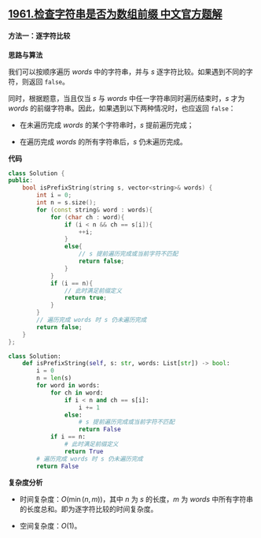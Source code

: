 ## [1961.检查字符串是否为数组前缀 中文官方题解](https://leetcode.cn/problems/check-if-string-is-a-prefix-of-array/solutions/100000/jian-cha-zi-fu-chuan-shi-fou-wei-shu-zu-xxpvl)

#### 方法一：逐字符比较

**思路与算法**

我们可以按顺序遍历 $\textit{words}$ 中的字符串，并与 $s$ 逐字符比较。如果遇到不同的字符，则返回 $\texttt{false}$。

同时，根据题意，当且仅当 $s$ 与 $\textit{words}$ 中任一字符串同时遍历结束时，$s$ 才为 $\textit{words}$ 的前缀字符串。因此，如果遇到以下两种情况时，也应返回 $\texttt{false}$：

- 在未遍历完成 $\textit{words}$ 的某个字符串时，$s$ 提前遍历完成；

- 在遍历完成 $\textit{words}$ 的所有字符串后，$s$ 仍未遍历完成。

**代码**

```C++ [sol1-C++]
class Solution {
public:
    bool isPrefixString(string s, vector<string>& words) {
        int i = 0;
        int n = s.size();
        for (const string& word : words){
            for (char ch : word){
                if (i < n && ch == s[i]){
                    ++i;
                }
                else{
                    // s 提前遍历完成或当前字符不匹配
                    return false;
                }
            }
            if (i == n){
                // 此时满足前缀定义
                return true;
            }
        }
        // 遍历完成 words 时 s 仍未遍历完成
        return false;
    }
};
```


```Python [sol1-Python3]
class Solution:
    def isPrefixString(self, s: str, words: List[str]) -> bool:
        i = 0
        n = len(s)
        for word in words:
            for ch in word:
                if i < n and ch == s[i]:
                    i += 1
                else:
                    # s 提前遍历完成或当前字符不匹配
                    return False
            if i == n:
                # 此时满足前缀定义
                return True
        # 遍历完成 words 时 s 仍未遍历完成
        return False
```


**复杂度分析**

- 时间复杂度：$O(\min(n, m))$，其中 $n$ 为 $s$ 的长度，$m$ 为 $\textit{words}$ 中所有字符串的长度总和。即为逐字符比较的时间复杂度。

- 空间复杂度：$O(1)$。
